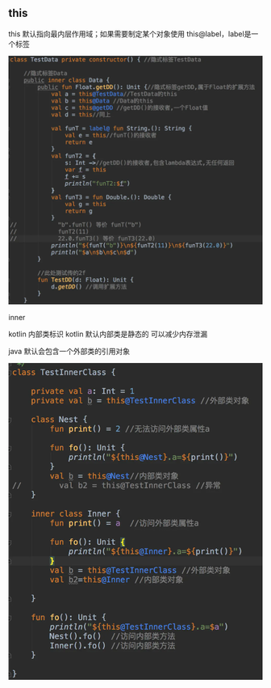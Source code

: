 ## this

this 默认指向最内层作用域；如果需要制定某个对象使用 this@label，label是一个标签 

 ![img](art/Untitled.assets/1858735-19f89659e0e6e664.webp) 



inner

kotlin 内部类标识 kotlin 默认内部类是静态的 可以减少内存泄漏

java 默认会包含一个外部类的引用对象



 ![img](art/Untitled.assets/1858735-6e3d9e5f43d8c361.webp) 
